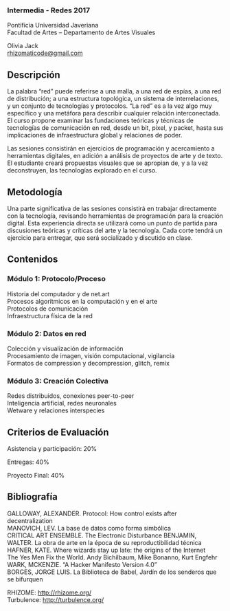 ### Intermedia - Redes 2017
Pontificia Universidad Javeriana  
Facultad de Artes – Departamento de Artes Visuales  

Olivia Jack  
rhizomaticode@gmail.com  

## Descripción

La palabra “red” puede referirse a una malla, a una red de espías, a una red de distribución; a una estructura topológica, un sistema de interrelaciones, y un conjunto de tecnologías y protocolos. “La red” es a la vez algo muy específico y una metáfora para describir cualquier relación interconectada. El curso propone examinar las fundaciones teóricas y técnicas de tecnologías de comunicación en red, desde un bit, pixel, y packet, hasta sus implicaciones de infraestructura global y relaciones de poder.

Las sesiones consistirán en ejercicios de programación y acercamiento a herramientas digitales, en adición a análisis de proyectos de arte y de texto. El estudiante creará propuestas visuales que se apropian de, y a la vez deconstruyen,  las tecnologías explorado en el curso.

## Metodología

Una parte significativa de las sesiones consistirá en trabajar directamente con la tecnología, revisando herramientas de programación para la creación digital. Esta experiencia directa se utilizará como un punto de partida para discusiones teóricas y críticas del arte y la tecnología. Cada corte tendrá un ejercicio para entregar,  que será socializado y discutido en clase.

## Contenidos

### Módulo 1: Protocolo/Proceso
Historia del computador y de net.art  
Procesos algorítmicos en la computación y en el arte  
Protocolos de comunicación  
Infraestructura física de la red  

### Módulo 2: Datos en red
Colección y visualización de información  
Procesamiento de imagen, visión computacional, vigilancia  
Formatos de compression y decompression, glitch, remix  

### Módulo 3:  Creación Colectiva
Redes distribuidos, conexiones peer-to-peer  
Inteligencia artificial, redes neuronales  
Wetware y relaciones interspecies  

## Criterios de Evaluación

Asistencia y participación: 20%

Entregas: 40%

Proyecto Final: 40%

## Bibliografía

GALLOWAY, ALEXANDER. Protocol: How control exists after decentralization  
MANOVICH, LEV. La base de datos como forma simbólica  
CRITICAL ART ENSEMBLE. The Electronic Disturbance
BENJAMIN, WALTER. La obra de arte en la  época de su reproductibilidad técnica  
HAFNER, KATE. Where wizards stay up late: the origins of the Internet  
The Yes Men Fix the World. Andy Bichilbaum, Mike Bonanno, Kurt Engfehr  
WARK, MCKENZIE. “A Hacker Manifesto Version 4.0”  
BORGES, JORGE LUIS. La Biblioteca de Babel, Jardín de los senderos que se bifurquen  


RHIZOME: http://rhizome.org/  
Turbulence:  http://turbulence.org/  
